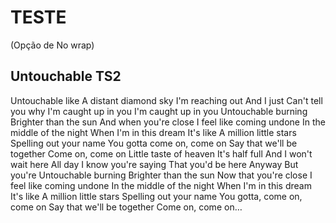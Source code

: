 # TESTE

(Opção de No wrap)
## Untouchable TS2

Untouchable like
A distant diamond sky
I'm reaching out
And I just
Can't tell you why
I'm caught up in you
I'm caught up in you
Untouchable burning
Brighter than the sun
And when you're close
I feel like coming undone
In the middle of the night
When I'm in this dream
It's like
A million little stars
Spelling out your name
You gotta come on, come on
Say that we'll be together
Come on, come on
Little taste of heaven
It's half full
And I won't wait here
All day
I know you're saying
That you'd be here
Anyway
But you're
Untouchable burning
Brighter than the sun
Now that you're close
I feel like coming undone
In the middle of the night
When I'm in this dream
It's like
A million little stars
Spelling out your name
You gotta, come on, come on
Say that we'll be together
Come on, come on…
